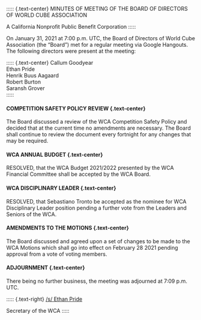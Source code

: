 ::::: {.text-center}
MINUTES OF MEETING OF THE BOARD OF DIRECTORS OF WORLD CUBE ASSOCIATION

A California Nonprofit Public Benefit Corporation
:::::

On January 31, 2021 at 7:00 p.m. UTC, the Board of Directors of World Cube Association (the “Board”) met for a regular meeting via Google Hangouts. The following directors were present at the meeting:

::::: {.text-center}
Callum Goodyear <br>
Ethan Pride <br>
Henrik Buus Aagaard <br>
Robert Burton <br>
Saransh Grover <br>
:::::


#### COMPETITION SAFETY POLICY REVIEW {.text-center}

The Board discussed a review of the WCA Competition Safety Policy and decided that at the current time no amendments are necessary. The Board shall continue to review the document every fortnight for any changes that may be required.

#### WCA ANNUAL BUDGET {.text-center}

RESOLVED, that the WCA Budget 2021/2022 presented by the WCA Financial Committee shall be accepted by the WCA Board.

#### WCA DISCIPLINARY LEADER {.text-center}

RESOLVED, that Sebastiano Tronto be accepted as the nominee for WCA Disciplinary Leader position pending a further vote from the Leaders and Seniors of the WCA.

#### AMENDMENTS TO THE MOTIONS {.text-center}

The Board discussed and agreed upon a set of changes to be made to the WCA Motions which shall go into effect on February 28 2021 pending approval from a vote of voting members.

#### ADJOURNMENT {.text-center}

There being no further business, the meeting was adjourned at 7:09 p.m. UTC.

::::: {.text-right}
<u>/s/ Ethan Pride</u>

Secretary of the WCA
:::::
